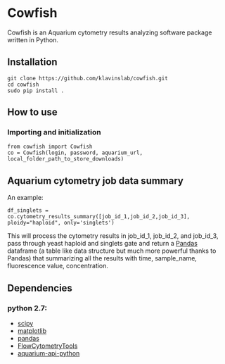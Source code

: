 # Cowfish
Cowfish is an Aquarium cytometry results analyzing software package written in Python.

## Installation

```
git clone https://github.com/klavinslab/cowfish.git
cd cowfish
sudo pip install .
```

## How to use

### Importing and initialization

```
from cowfish import Cowfish
co = Cowfish(login, password, aquarium_url, local_folder_path_to_store_downloads)
```

## Aquarium cytometry job data summary

An example:
```
df_singlets = co.cytometry_results_summary([job_id_1,job_id_2,job_id_3], ploidy="haploid", only='singlets')
```
This will process the cytometry results in job_id_1, job_id_2, and job_id_3, pass through yeast haploid and singlets gate and return a [Pandas](http://pandas.pydata.org/) dataframe (a table like data structure but much more powerful thanks to Pandas) that summarizing all the results with time, sample_name, fluorescence value, concentration.

## Dependencies

### python 2.7:

* [scipy](http://www.scipy.org/)
* [matplotlib](http://matplotlib.org/)
* [pandas](http://pandas.pydata.org/)
* [FlowCytometryTools](http://eyurtsev.github.io/FlowCytometryTools/install.html)
* [aquarium-api-python](https://github.com/klavinslab/aquarium-api-python)
